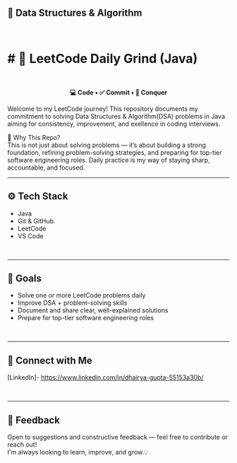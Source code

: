 ## 📘 Data Structures & Algorithm
<br>

# # 🚀 LeetCode Daily Grind (Java)
<br>						

<p align="center">
  <strong> 💻 Code • ✅ Commit • 👑 Conquer </strong>
</p>

Welcome to my LeetCode journey! This repository documents my commitment to solving Data Structures & Algorithm(DSA) problems in Java aiming for consistency, improvement, and exellence in coding interviews. 
<br>

🧠 Why This Repo?
<br>
This is not just about solving problems — it’s about building a strong foundation, refining problem-solving strategies, and preparing for top-tier software engineering roles. Daily practice is my way of staying sharp, accountable, and focused.
<br>

---
## ⚙️ Tech Stack
- Java 
- Git & GitHub
- LeetCode
- VS Code
<br>

---
## 🎯 Goals
- Solve one or more LeetCode problems daily
- Improve DSA + problem-solving skills
- Document and share clear, well-explained solutions
- Prepare for top-tier software engineering roles
<br>

---
## 🔗 Connect with Me
[LinkedIn]- https://www.linkedin.com/in/dhairya-gupta-55153a30b/

<br>

---
## 💬 Feedback
Open to suggestions and constructive feedback — feel free to contribute or reach out!  
I'm always looking to learn, improve, and grow.💡






